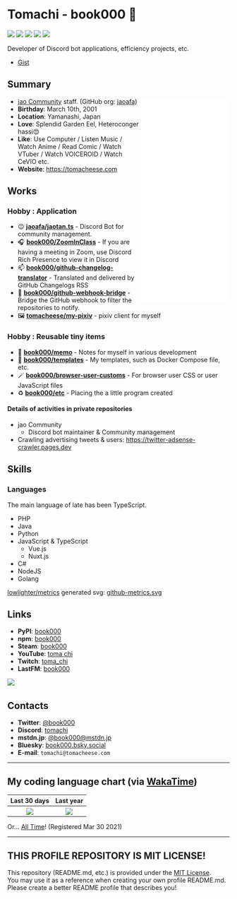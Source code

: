# Tomachi - book000 👋

![](https://img.shields.io/badge/build-passed-green)
![](https://img.shields.io/badge/Status-up-green)
![](https://img.shields.io/badge/Speak%20Main%20Language-Japanese-orange)
![](https://img.shields.io/badge/Uptime-99.9%25-yellowgreen)
![](https://img.shields.io/badge/License-none-yellow)

Developer of Discord bot applications, efficiency projects, etc.

- [Gist](https://gist.github.com/book000)

## Summary

<a href="https://github.com/lowlighter/metrics">
  <img align="right" width="40%" src="https://raw.githubusercontent.com/book000/book000/master/github-metrics.svg" />
</a>

- [jao Community](https://jaoafa.com) staff. (GitHub org: [jaoafa](https://github.com/jaoafa))
- **Birthday**: March 10th, 2001
- **Location**: Yamanashi, Japan
- **Love**: Splendid Garden Eel, Heteroconger hassi😍
- **Like**: Use Computer / Listen Music / Watch Anime / Read Comic / Watch VTuber / Watch VOICEROID / Watch CeVIO etc.
- **Website**: https://tomacheese.com

## Works

### Hobby : Application

- 😉 **[jaoafa/jaotan.ts](https://github.com/jaoafa/jaotan.ts)** - Discord Bot for community management.
- 🎧 **[book000/ZoomInClass](https://github.com/book000/ZoomInClass)** - If you are having a meeting in Zoom, use Discord Rich Presence to view it in Discord
- 📫 **[book000/github-changelog-translator](https://github.com/book000/github-changelog-translator)** - Translated and delivered by GitHub Changelogs RSS
- 🌉 **[book000/github-webhook-bridge](https://github.com/book000/github-webhook-bridge)** - Bridge the GitHub webhook to filter the repositories to notify.
- 🖼️ **[tomacheese/my-pixiv](https://github.com/tomacheese/my-pixiv)** - pixiv client for myself

### Hobby : Reusable tiny items

- 📝 **[book000/memo](https://github.com/book000/memo)** - Notes for myself in various development
- 🧰 **[book000/templates](https://github.com/book000/templates)** - My templates, such as Docker Compose file, etc.
- 🪄 **[book000/browser-user-customs](https://github.com/book000/browser-user-customs)** - For browser user CSS or user JavaScript files
- ♻️ **[book000/etc](https://github.com/book000/etc)** - Placing the a little program created

#### Details of activities in private repositories

- jao Community
  - Discord bot maintainer & Community management
- Crawling advertising tweets & users: https://twitter-adsense-crawler.pages.dev

## Skills

### Languages

The main language of late has been TypeScript.

- PHP
- Java
- Python
- JavaScript & TypeScript
  - Vue.js
  - Nuxt.js
- C#
- NodeJS
- Golang

[lowlighter/metrics](https://github.com/lowlighter/metrics) generated svg: [github-metrics.svg](https://raw.githubusercontent.com/book000/book000/master/github-metrics.svg)

## Links

- **PyPI**: [book000](https://pypi.org/user/book000/)
- **npm**: [book000](https://www.npmjs.com/~book000)
- **Steam**: [book000](https://steamcommunity.com/id/book000)
- **YouTube**: [toma chi](https://www.youtube.com/channel/UCdqXRBLM7MWgnZUzKflBWxQ)
- **Twitch**: [toma_chi](https://twitch.tv/toma_chi)
- **LastFM**: [book000](https://www.last.fm/user/book000)
  
[![](https://lrpr.amatama.net/api?user=book000&count=5&loved=true)](https://github.com/book000/lastfm-recently-played-readme)

## Contacts

- **Twitter**: [@book000](https://twitter.com/book000)
- **Discord**: [tomachi](https://discord.com/users/221991565567066112)
- **mstdn.jp**: <a rel="me" href="https://mstdn.jp/@book000">@book000@mstdn.jp</a>
- **Bluesky**: [book000.bsky.social](https://bsky.app/profile/book000.bsky.social)
- **E-mail**: `tomachi@tomacheese.com`

---

## My coding language chart (via [WakaTime](https://wakatime.com/@book000))

| Last 30 days | Last year |
| :-: | :-: |
| <img align="center" src="https://wakatime.com/share/@book000/c1a89b98-1908-4fd4-8ba4-06ece7e7cb96.png" width="100%" /> | <img align="center" src="https://wakatime.com/share/@book000/f8593ca5-de4a-4ee9-ac3b-74ac537d8f6a.png" width="100%" /> |
 
Or... [All Time](https://wakatime.com/share/@book000/11e3ce10-22eb-46ba-a187-1f20e8ba88cf.png)! (Registered Mar 30 2021)

---

## THIS PROFILE REPOSITORY IS MIT LICENSE!

This repository (README.md, etc.) is provided under the [MIT License](LICENSE).  
You may use it as a reference when creating your own profile README.md. Please create a better README profile that describes you!
